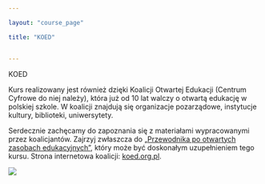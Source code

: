 ```yaml
---

layout: "course_page"

title: "KOED"


---
```



<div class="text-center screen-title">
KOED
</div>

<div class="screen-content">
  <p>Kurs realizowany jest również dzięki Koalicji Otwartej Edukacji (Centrum Cyfrowe do niej należy), która już od 10 lat walczy o otwartą edukację w polskiej szkole. W koalicji znajdują się organizacje pozarządowe, instytucje kultury, biblioteki, uniwersytety. 
</p> 
<p>Serdecznie zachęcamy do zapoznania się z materiałami wypracowanymi przez koalicjantów. Zajrzyj zwłaszcza do <a class="content-link" href="http://koed.org.pl/wp-content/uploads/2014/05/OER_handbook_v5_online1.pdf">&bdquo;Przewodnika po otwartych zasobach edukacyjnych&rdquo;</a>, który może być doskonałym uzupełnieniem tego kursu. Strona internetowa koalicji: <a class="content-link" href="http://koed.org.pl/pl/">koed.org.pl</a>. </p>

<p>
  <a class="content-link" href="http://koed.org.pl/pl/"><img src="{{ site.baseurl }}/img/logo_koed.png"></a>
 </p> 

</div> 

